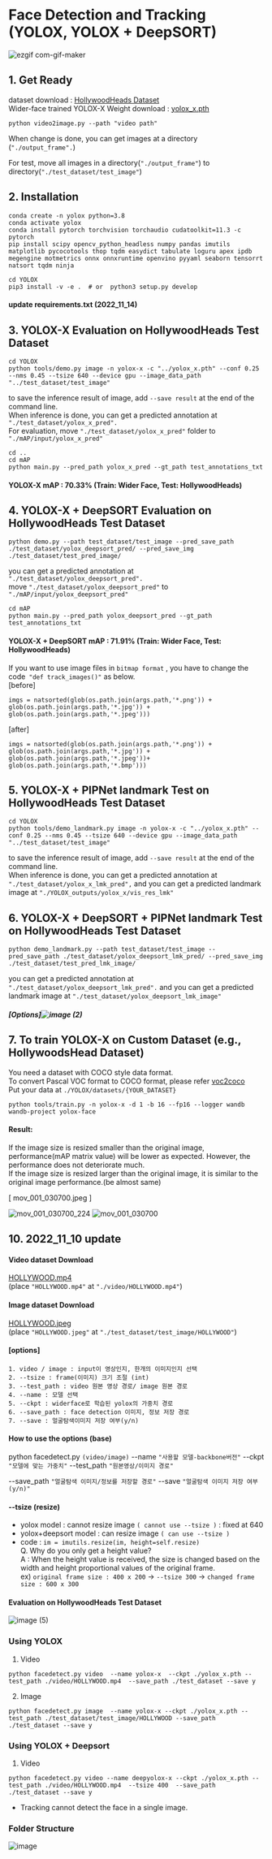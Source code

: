 # Face Detection and Tracking (YOLOX, YOLOX + DeepSORT)

![ezgif com-gif-maker](https://user-images.githubusercontent.com/44921488/192144865-cf819b6b-c066-417f-8662-35c59fce4677.gif)

## 1. Get Ready
dataset download : [HollywoodHeads Dataset](https://drive.google.com/file/d/1T5LWSezp2xeSqr1GBskOtBczXQ8ew6q7/view?usp=sharing)  
Wider-face trained YOLOX-X Weight download : [yolox_x.pth](https://drive.google.com/file/d/17U4TgZf7crBV8yZ1kGHt0MeU6hLn2Vfl/view?usp=sharing)    

```
python video2image.py --path "video path"
```
When change is done, you can get images at a directory (```"./output_frame".```)

For test, move all images in a directory(```"./output_frame"```) to directory(```"./test_dataset/test_image"```)



## 2. Installation
```
conda create -n yolox python=3.8
conda activate yolox
conda install pytorch torchvision torchaudio cudatoolkit=11.3 -c pytorch
pip install scipy opencv_python_headless numpy pandas imutils matplotlib pycocotools thop tqdm easydict tabulate loguru apex ipdb megengine motmetrics onnx onnxruntime openvino pyyaml seaborn tensorrt natsort tqdm ninja
```
```
cd YOLOX
pip3 install -v -e .  # or  python3 setup.py develop
```

#### update requirements.txt (2022_11_14)

## 3. YOLOX-X Evaluation on HollywoodHeads Test Dataset
```
cd YOLOX
python tools/demo.py image -n yolox-x -c "../yolox_x.pth" --conf 0.25 --nms 0.45 --tsize 640 --device gpu --image_data_path "../test_dataset/test_image"
```
to save the inference result of image, add ```--save result``` at the end of the command line.  
When inference is done, you can get a predicted annotation at ```"./test_dataset/yolox_x_pred".```  
For evaluation, move ```"./test_dataset/yolox_x_pred"``` folder to ```"./mAP/input/yolox_x_pred"```

```
cd ..
cd mAP
python main.py --pred_path yolox_x_pred --gt_path test_annotations_txt
```
#### YOLOX-X mAP : 70.33% (Train: Wider Face, Test: HollywoodHeads)

## 4. YOLOX-X + DeepSORT Evaluation on HollywoodHeads Test Dataset
```
python demo.py --path test_dataset/test_image --pred_save_path ./test_dataset/yolox_deepsort_pred/ --pred_save_img ./test_dataset/test_pred_image/
```
you can get a predicted annotation at ```"./test_dataset/yolox_deepsort_pred".```  
move ```"./test_dataset/yolox_deepsort_pred"``` to ```"./mAP/input/yolox_deepsort_pred"```

```
cd mAP
python main.py --pred_path yolox_deepsort_pred --gt_path test_annotations_txt
```
#### YOLOX-X + DeepSORT mAP : 71.91% (Train: Wider Face, Test: HollywoodHeads)

If you want to use image files in ```bitmap format``` , you have to change the code``` "def track_images()"``` as below.                     
[before]     
``` 
imgs = natsorted(glob(os.path.join(args.path,'*.png')) + glob(os.path.join(args.path,'*.jpg')) + glob(os.path.join(args.path,'*.jpeg')))
```
[after]
```
imgs = natsorted(glob(os.path.join(args.path,'*.png')) + glob(os.path.join(args.path,'*.jpg')) + glob(os.path.join(args.path,'*.jpeg'))+ glob(os.path.join(args.path,'*.bmp')))
```


## 5. YOLOX-X + PIPNet landmark Test on HollywoodHeads Test Dataset
```
cd YOLOX
python tools/demo_landmark.py image -n yolox-x -c "../yolox_x.pth" --conf 0.25 --nms 0.45 --tsize 640 --device gpu --image_data_path "../test_dataset/test_image"
```
to save the inference result of image, add ```--save result``` at the end of the command line.  
When inference is done, you can get a predicted annotation at ```"./test_dataset/yolox_x_lmk_pred",```
and you can get a predicted landmark image at ```"./YOLOX_outputs/yolox_x/vis_res_lmk" ```


## 6. YOLOX-X + DeepSORT + PIPNet landmark Test on HollywoodHeads Test Dataset

```
python demo_landmark.py --path test_dataset/test_image --pred_save_path ./test_dataset/yolox_deepsort_lmk_pred/ --pred_save_img ./test_dataset/test_pred_lmk_image/
```
you can get a predicted annotation at ```"./test_dataset/yolox_deepsort_lmk_pred".```
and you can get a predicted landmark image at ```"./test_dataset/yolox_deepsort_lmk_image"```


##### [Options]![image (2)](https://user-images.githubusercontent.com/88639269/194553890-85035967-60a1-4d60-8448-a2958dc16ee4.png)

## 7. To train YOLOX-X on Custom Dataset (e.g., HollywoodsHead Dataset)
You need a dataset with COCO style data format.  
To convert Pascal VOC format to COCO format, please refer [voc2coco](https://github.com/yukkyo/voc2coco)  
Put your data at ```./YOLOX/datasets/{YOUR_DATASET}```
```
python tools/train.py -n yolox-x -d 1 -b 16 --fp16 --logger wandb wandb-project yolox-face
```

#### Result:
If the image size is resized smaller than the original image, performance(mAP matrix value) will be lower as expected. 
However, the performance does not deteriorate much.    
If the image size is resized larger than the original image, it is similar to the original image performance.(be almost same) 

[ mov_001_030700.jpeg ]

![mov_001_030700_224](https://user-images.githubusercontent.com/88639269/197601789-95582461-4ccc-4507-92e4-6302e18d35ca.jpeg)
![mov_001_030700](https://user-images.githubusercontent.com/88639269/197601733-0b79ae36-7f9a-45a0-a481-10781ee946ca.jpeg)


## 10. 2022_11_10 update

#### Video dataset Download
[HOLLYWOOD.mp4](https://drive.google.com/file/d/1OCFJz6h26uqTBUca2hQDerNl1noOcN5z/view?usp=sharing)    
(place ```"HOLLYWOOD.mp4"``` at ```"./video/HOLLYWOOD.mp4"```)    
#### Image dataset Download   
[HOLLYWOOD.jpeg](https://drive.google.com/file/d/1IC3CTQxkKWzI2RZmwmi-BHO7J1GcRe2i/view?usp=sharing)     
(place ```"HOLLYWOOD.jpeg"``` at ```"./test_dataset/test_image/HOLLYWOOD"```)  

#### [options]

```
1. video / image : input이 영상인지, 한개의 이미지인지 선택
2. --tsize : frame(이미지) 크기 조절 (int)
3. --test_path : video 원본 영상 경로/ image 원본 경로
4. --name : 모델 선택 
5. --ckpt : widerface로 학습된 yolox의 가중치 경로
6. --save_path : face detection 이미지, 정보 저장 경로
7. --save : 얼굴탐색이미지 저장 여부(y/n)
```
#### How to use the options (base)

python facedetect.py  ```(video/image)```  --name ```"사용할 모델-backbone버전"``` --ckpt ```"모델에 맞는 가중치"```  --test_path   ```"원본영상/이미지 경로"``` 

--save_path ```"얼굴탐색 이미지/정보를 저장할 경로"``` --save ```"얼굴탐색 이미지 저장 여부(y/n)"```


#### --tsize (resize)

- yolox model : cannot resize image ```( cannot use --tsize )``` : fixed at 640  
- yolox+deepsort model : can resize image ```( can use --tsize )```   
- code : ```im = imutils.resize(im, height=self.resize)```    
Q. Why do you only get a height value?  
A : When the height value is received, the size is changed based on the width and height proportional values of the original frame.     
ex) ```original frame size : 400 x 200```     &rarr;     ```--tsize 300```     &rarr;    ```changed frame size : 600 x 300```   
   

#### Evaluation on HollywoodHeads Test Dataset   
           
![image (5)](https://user-images.githubusercontent.com/88639269/201271582-48c88999-ae31-4908-b954-8192951bc974.png)


### Using YOLOX

1. Video
```
python facedetect.py video  --name yolox-x  --ckpt ./yolox_x.pth --test_path ./video/HOLLYWOOD.mp4  --save_path ./test_dataset --save y
```

2. Image
```
python facedetect.py image  --name yolox-x --ckpt ./yolox_x.pth --test_path ./test_dataset/test_image/HOLLYWOOD --save_path ./test_dataset --save y 
```


### Using YOLOX + Deepsort

1. Video
```
python facedetect.py video --name deepyolox-x --ckpt ./yolox_x.pth --test_path ./video/HOLLYWOOD.mp4  --tsize 400  --save_path ./test_dataset --save y
```
- Tracking cannot detect the face in a single image. 

### Folder Structure

![image](https://user-images.githubusercontent.com/88639269/201103112-e91dabf0-e2c8-43f8-8203-715b8fece94f.png)


